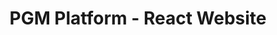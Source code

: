 ---
order: 8
title: PGM Platform - React Website
description: For my final Programming 4 project, I developed the PGM Platform, a comprehensive website designed for the Graduate Program in Programming. The platform aims to serve prospective students, current students, alumni, and industry professionals by providing a detailed showcase of the program's offerings and portfolios. The platform incorporates search functionality and allows users to switch between light and dark modes for a customized viewing experience. Built using React with Context API for state management and React Router DOM for client-side routing, the frontend is styled with CSS Modules (SASS). The backend is managed through GraphCMS/Hygraph as a Backend as a Service (BAAS), and the application is deployed automatically via GitHub Actions to Render.com. This project exemplifies my skills in creating a modern, responsive, and SEO-optimized web platform.
live: https://pgm-platform-pgm-benobira.onrender.com/
repo: https://github.com/pgm-benobira/pgm-platform
projectTags:
    - React
    - Hygraph
    - React-Router
    - SEO
    - CSS-modules
thumbnail: pgm-platform.webp
---